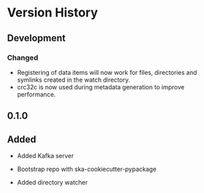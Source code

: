 # Version History

## Development

### Changed

* Registering of data items will now work for files, directories and symlinks created in
the watch directory.
* crc32c is now used during metadata generation to improve performance.

## 0.1.0

Added
-----

* Added Kafka server

* Bootstrap repo with ska-cookiecutter-pypackage

* Added directory watcher
